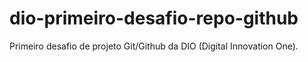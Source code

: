 # dio-primeiro-desafio-repo-github
Primeiro desafio de projeto Git/Github da DIO (Digital Innovation One). 
